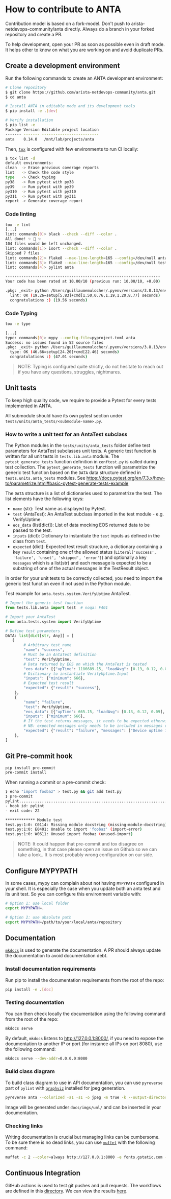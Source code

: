 <!--
  ~ Copyright (c) 2023-2024 Arista Networks, Inc.
  ~ Use of this source code is governed by the Apache License 2.0
  ~ that can be found in the LICENSE file.
  -->

# How to contribute to ANTA

Contribution model is based on a fork-model. Don't push to arista-netdevops-community/anta directly. Always do a branch in your forked repository and create a PR.

To help development, open your PR as soon as possible even in draft mode. It helps other to know on what you are working on and avoid duplicate PRs.

## Create a development environment

Run the following commands to create an ANTA development environment:

```bash
# Clone repository
$ git clone https://github.com/arista-netdevops-community/anta.git
$ cd anta

# Install ANTA in editable mode and its development tools
$ pip install -e .[dev]

# Verify installation
$ pip list -e
Package Version Editable project location
------- ------- -------------------------
anta    0.14.0   /mnt/lab/projects/anta
```

Then, [`tox`](https://tox.wiki/) is configured with few environments to run CI locally:

```bash
$ tox list -d
default environments:
clean  -> Erase previous coverage reports
lint   -> Check the code style
type   -> Check typing
py38   -> Run pytest with py38
py39   -> Run pytest with py39
py310  -> Run pytest with py310
py311  -> Run pytest with py311
report -> Generate coverage report
```

### Code linting

```bash
tox -e lint
[...]
lint: commands[0]> black --check --diff --color .
All done! ✨ 🍰 ✨
104 files would be left unchanged.
lint: commands[1]> isort --check --diff --color .
Skipped 7 files
lint: commands[2]> flake8 --max-line-length=165 --config=/dev/null anta
lint: commands[3]> flake8 --max-line-length=165 --config=/dev/null tests
lint: commands[4]> pylint anta

--------------------------------------------------------------------
Your code has been rated at 10.00/10 (previous run: 10.00/10, +0.00)

.pkg: _exit> python /Users/guillaumemulocher/.pyenv/versions/3.8.13/envs/anta/lib/python3.8/site-packages/pyproject_api/_backend.py True setuptools.build_meta
  lint: OK (19.26=setup[5.83]+cmd[1.50,0.76,1.19,1.20,8.77] seconds)
  congratulations :) (19.56 seconds)
```

### Code Typing

```bash
tox -e type

[...]
type: commands[0]> mypy --config-file=pyproject.toml anta
Success: no issues found in 52 source files
.pkg: _exit> python /Users/guillaumemulocher/.pyenv/versions/3.8.13/envs/anta/lib/python3.8/site-packages/pyproject_api/_backend.py True setuptools.build_meta
  type: OK (46.66=setup[24.20]+cmd[22.46] seconds)
  congratulations :) (47.01 seconds)
```

> NOTE: Typing is configured quite strictly, do not hesitate to reach out if you have any questions, struggles, nightmares.

## Unit tests

To keep high quality code, we require to provide a Pytest for every tests implemented in ANTA.

All submodule should have its own pytest section under `tests/units/anta_tests/<submodule-name>.py`.

### How to write a unit test for an AntaTest subclass

The Python modules in the `tests/units/anta_tests` folder  define test parameters for AntaTest subclasses unit tests.
A generic test function is written for all unit tests in `tests.lib.anta` module.
The `pytest_generate_tests` function definition in `conftest.py` is called during test collection.
The `pytest_generate_tests` function will parametrize the generic test function based on the `DATA` data structure defined in `tests.units.anta_tests` modules.
See https://docs.pytest.org/en/7.3.x/how-to/parametrize.html#basic-pytest-generate-tests-example

The `DATA` structure is a list of dictionaries used to parametrize the test.
The list elements have the following keys:
- `name` (str): Test name as displayed by Pytest.
- `test` (AntaTest): An AntaTest subclass imported in the test module - e.g. VerifyUptime.
- `eos_data` (list[dict]): List of data mocking EOS returned data to be passed to the test.
- `inputs` (dict): Dictionary to instantiate the `test` inputs as defined in the class from `test`.
- `expected` (dict): Expected test result structure, a dictionary containing a key
    `result` containing one of the allowed status (`Literal['success', 'failure', 'unset', 'skipped', 'error']`) and optionally a key `messages` which is a list(str) and each message is expected to  be a substring of one of the actual messages in the TestResult object.


In order for your unit tests to be correctly collected, you need to import the generic test function even if not used in the Python module.

Test example for `anta.tests.system.VerifyUptime` AntaTest.

``` python
# Import the generic test function
from tests.lib.anta import test  # noqa: F401

# Import your AntaTest
from anta.tests.system import VerifyUptime

# Define test parameters
DATA: list[dict[str, Any]] = [
   {
        # Arbitrary test name
        "name": "success",
        # Must be an AntaTest definition
        "test": VerifyUptime,
        # Data returned by EOS on which the AntaTest is tested
        "eos_data": [{"upTime": 1186689.15, "loadAvg": [0.13, 0.12, 0.09], "users": 1, "currentTime": 1683186659.139859}],
        # Dictionary to instantiate VerifyUptime.Input
        "inputs": {"minimum": 666},
        # Expected test result
        "expected": {"result": "success"},
    },
    {
        "name": "failure",
        "test": VerifyUptime,
        "eos_data": [{"upTime": 665.15, "loadAvg": [0.13, 0.12, 0.09], "users": 1, "currentTime": 1683186659.139859}],
        "inputs": {"minimum": 666},
        # If the test returns messages, it needs to be expected otherwise test will fail.
        # NB: expected messages only needs to be included in messages returned by the test. Exact match is not required.
        "expected": {"result": "failure", "messages": ["Device uptime is 665.15 seconds"]},
    },
]
```

## Git Pre-commit hook

```bash
pip install pre-commit
pre-commit install
```

When running a commit or a pre-commit check:

``` bash
❯ echo "import foobaz" > test.py && git add test.py
❯ pre-commit
pylint...................................................................Failed
- hook id: pylint
- exit code: 22

************* Module test
test.py:1:0: C0114: Missing module docstring (missing-module-docstring)
test.py:1:0: E0401: Unable to import 'foobaz' (import-error)
test.py:1:0: W0611: Unused import foobaz (unused-import)
```

> NOTE: It could happen that pre-commit and tox disagree on something, in that case please open an issue on Github so we can take a look.. It is most probably wrong configuration on our side.

## Configure MYPYPATH

In some cases, mypy can complain about not having `MYPYPATH` configured in your shell. It is especially the case when you update both an anta test and its unit test. So you can configure this environment variable with:

```bash
# Option 1: use local folder
export MYPYPATH=.

# Option 2: use absolute path
export MYPYPATH=/path/to/your/local/anta/repository
```

## Documentation

[`mkdocs`](https://www.mkdocs.org/) is used to generate the documentation. A PR should always update the documentation to avoid documentation debt.

### Install documentation requirements

Run pip to install the documentation requirements from the root of the repo:

```bash
pip install -e .[doc]
```

### Testing documentation

You can then check locally the documentation using the following command from the root of the repo:

```bash
mkdocs serve
```

By default, `mkdocs` listens to http://127.0.0.1:8000/, if you need to expose the documentation to another IP or port (for instance all IPs on port 8080), use the following command:

```bash
mkdocs serve --dev-addr=0.0.0.0:8080
```

### Build class diagram

To build class diagram to use in API documentation, you can use `pyreverse` part of `pylint` with [`graphviz`](https://graphviz.org/) installed for jpeg generation.

```bash
pyreverse anta --colorized -a1 -s1 -o jpeg -m true -k --output-directory docs/imgs/uml/ -c <FQDN anta class>
```

Image will be generated under `docs/imgs/uml/` and can be inserted in your documentation.

### Checking links

Writing documentation is crucial but managing links can be cumbersome. To be sure there is no dead links, you can use [`muffet`](https://github.com/raviqqe/muffet) with the following command:

```bash
muffet -c 2 --color=always http://127.0.0.1:8000 -e fonts.gstatic.com -b 8192
```

## Continuous Integration

GitHub actions is used to test git pushes and pull requests. The workflows are defined in this [directory](https://github.com/arista-netdevops-community/anta/tree/main/.github/workflows). We can view the results [here](https://github.com/arista-netdevops-community/anta/actions).
